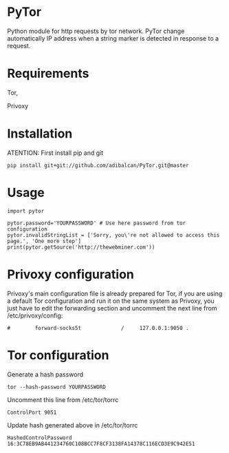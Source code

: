 PyTor
=========

Python module for http requests by tor network. PyTor change automatically IP address when a string marker is detected in response to a request.  

Requirements
=========
Tor, 

Privoxy 

Installation
=========
ATENTION: First install pip and git

	pip install git+git://github.com/adibalcan/PyTor.git@master

Usage
=========
	import pytor

	pytor.password='YOURPASSWORD' # Use here password from tor configuration
	pytor.invalidStringList = ['Sorry, you\'re not allowed to access this page.', 'One more step'] 
	print(pytor.getSource('http://thewebminer.com'))

Privoxy configuration
=========
Privoxy's main configuration file is already prepared for Tor, if you are using a default Tor configuration and run it on the same system as Privoxy, you just have to edit the forwarding section and uncomment the next line from /etc/privoxy/config:

	#        forward-socks5t             /     127.0.0.1:9050 .

Tor configuration
=========
Generate a hash password 

	tor --hash-password YOURPASSWORD

Uncomment this line from /etc/tor/torrc 

	ControlPort 9051

Update hash generated above in /etc/tor/torrc 

	HashedControlPassword 16:3C78EB9AB441234760C108BCC7F8CF3138FA14378C116ECD3E9C942E51






